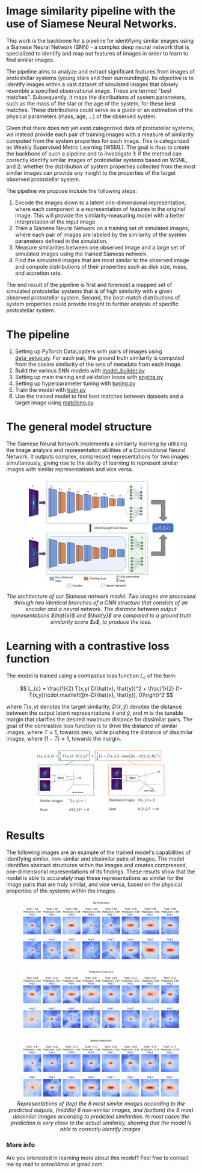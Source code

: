 # Image similarity pipeline with the use of Siamese Neural Networks. 
This work is the backbone for a pipeline for identifying similar images using a Siamese Neural Network (SNN) - a complex deep neural network that is specialized to identify and map out features of images in order to learn to find similar images.

The pipeline aims to analyze and extract significant features from images of protostellar systems (young stars and their surroundings). Its objective is to identify images within a vast dataset of simulated images that closely resemble a specified observational image. These are termed "best matches". Subsequently, it maps the distributions of system parameters, such as the mass of the star or the age of the system, for these best matches. These distributions could serve as a guide or an estimation of the physical parameters (mass, age, ...) of the observed system. 

Given that there does not yet exist categorized data of protostellar systems, we instead provide each pair of training images with a measure of similarity computed from the system properties for each image. This is categorized as Weakly Supervised Metric Learning (WSML). The goal is thus to create the backbone of such a pipeline and to investigate 1: if the method can correctly identify similar images of protostellar systems based on WSML, and 2: whether the distribution of system properties collected from the most similar images can provide any insight to the properties of the target observed protostellar system.

The pipeline we propose include the following steps:
1. Encode the images down to a latent one-dimensional representation, where each component is a representation of features in the original image. This will provide the similarity-measuring model with a better interpretation of the input image.
2. Train a Siamese Neural Network on a training set of simulated images, where each pair of images are labeled by the similarity of the system parameters defined in the simulation.
3. Measure similarities between one observed image and a large set of simulated images using the trained Siamese network. 
4. Find the simulated images that are most similar to the observed image and compute distributions of their properties such as disk size, mass, and accretion rate.

The end result of the pipeline is first and foremost a mapped set of simulated protostellar systems that is of high similarity with a given observed protostellar system. Second, the best-match distributions of system properties could provide insight to further analysis of specific protostellar system.

# The pipeline

1. Setting up PyTorch DataLoaders with pairs of images using [data_setup.py](data_setup.py). For each pair, the ground truth similarity is computed from the cosine similarity of the sets of metadata from each image.
2. Build the various SNN models with [model_builder.py](model_builder.py)
3. Setting up main training and validation loops with [engine.py](engine.py)
4. Setting up hyperparameter tuning with [tuning.py](tuning.py)
5. Train the model with [train.py](train.py)
6. Use the trained model to find best matches between datasets and a target image using [matching.py](matching.py)


# The general model structure
The Siamese Neural Network implements a similarity learning by utilizing the image analysis and representation abilities of a Convolutional Neural Network. It outputs complex, compressed representations for two images simultanously, giving rise to the ability of learning to represent similar images with similar representations and vice versa. 

<p align="center">
  <img width="80%" src="Images/SNN_structure.png" alt="SNN structure">
  <br>
  <i>The architecture of our Siamese network model. Two images are processed through two identical branches of a CNN structure that consists of an encoder and a neural network. The distance between output representations $\hat{x}$ and $\hat{y}$ are compared to a ground truth similarity score $s$, to produce the loss.</i>
</p>




# Learning with a contrastive loss function
The model is trained using a contrastive loss function $L_{c}$ of the form:

$$
L_{c} = \frac{1}{2} T(x,y) D(\hat{x}, \hat{y})^2 + \frac{1}{2} (1-T(x,y))\cdot max\left([m-D(\hat{x}, \hat{y}), 0]\right)^2
$$

where $T(x,y)$ denotes the target similarity, $D(\hat{x}, \hat{y})$ denotes the distance between the output latent representations $\hat{x}$ and $\hat{y}$, and $m$ is the tunable margin that clarifies the desired maximum distance for dissimilar pairs. The goal of the contrastive loss function is to drive the distance of similar images, where $T\approx 1$, towards zero, while pushing the distance of dissimilar images, where $(1-T)\approx 1$, towards the margin. 

<p align="center">
  <img width="70%" src="Images/contrastive_loss.png" alt="Contrastive loss function">
</p>


# Results
The following images are an example of the trained model's capabilities of identfying similar, non-similar and dissimilar pairs of images. The model identifies abstract structures within the images and creates compressed, one-dimensional representations of its findings. These results show that the model is able to accurately map these representations as similar for the image pairs that are truly similar, and vice versa, based on the physical properties of the systems within the images.

<p align="center">
  <img width="85%" src="Images/top_predictions_plot.png" alt="Top predictions">

</p>

<p align="center">
  <img width="85%" src="Images/mid_predictions_plot.png" alt="Mid predictions">

</p>

<p align="center">
  <img width="85%" src="Images/bottom_predictions_plot.png" alt="Bottom predictions">
  <br>
  <i>Representations of (top) the 8 most similar images according to the predicted outputs, (middle) 8 non-similar images, and (bottom) the 8 most dissimilar images according to predicted similarities. In most cases the prediction is very close to the actual similarity, showing that the model is able to correctly identify images.</i>
</p>

### More info
Are you interested in learning more about this model? Feel free to contact me by mail to anton14mol at gmail.com.
